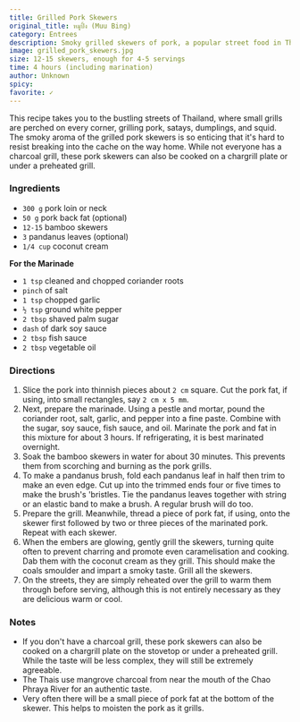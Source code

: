 ```yaml
---
title: Grilled Pork Skewers
original_title: หมูปิ้ง (Muu Bing)
category: Entrees
description: Smoky grilled skewers of pork, a popular street food in Thailand.
image: grilled_pork_skewers.jpg
size: 12-15 skewers, enough for 4-5 servings
time: 4 hours (including marination)
author: Unknown
spicy: 
favorite: ✓
---
```


This recipe takes you to the bustling streets of Thailand, where small grills are perched on every corner, grilling pork, satays, dumplings, and squid. The smoky aroma of the grilled pork skewers is so enticing that it's hard to resist breaking into the cache on the way home. While not everyone has a charcoal grill, these pork skewers can also be cooked on a chargrill plate or under a preheated grill.

### Ingredients

* `300 g` pork loin or neck
* `50 g` pork back fat (optional)
* `12-15` bamboo skewers
* `3` pandanus leaves (optional)
* `1/4 cup` coconut cream

**For the Marinade**
* `1 tsp` cleaned and chopped coriander roots
* `pinch` of salt
* `1 tsp` chopped garlic
* `½ tsp` ground white pepper
* `2 tbsp` shaved palm sugar
* `dash` of dark soy sauce
* `2 tbsp` fish sauce
* `2 tbsp` vegetable oil

### Directions

1. Slice the pork into thinnish pieces about `2 cm` square. Cut the pork fat, if using, into small rectangles, say `2 cm x 5 mm`.
2. Next, prepare the marinade. Using a pestle and mortar, pound the coriander root, salt, garlic, and pepper into a fine paste. Combine with the sugar, soy sauce, fish sauce, and oil. Marinate the pork and fat in this mixture for about 3 hours. If refrigerating, it is best marinated overnight.
3. Soak the bamboo skewers in water for about 30 minutes. This prevents them from scorching and burning as the pork grills.
4. To make a pandanus brush, fold each pandanus leaf in half then trim to make an even edge. Cut up into the trimmed ends four or five times to make the brush's 'bristles. Tie the pandanus leaves together with string or an elastic band to make a brush. A regular brush will do too.
5. Prepare the grill. Meanwhile, thread a piece of pork fat, if using, onto the skewer first followed by two or three pieces of the marinated pork. Repeat with each skewer.
6. When the embers are glowing, gently grill the skewers, turning quite often to prevent charring and promote even caramelisation and cooking. Dab them with the coconut cream as they grill. This should make the coals smoulder and impart a smoky taste. Grill all the skewers.
7. On the streets, they are simply reheated over the grill to warm them through before serving, although this is not entirely necessary as they are delicious warm or cool.

### Notes

- If you don't have a charcoal grill, these pork skewers can also be cooked on a chargrill plate on the stovetop or under a preheated grill. While the taste will be less complex, they will still be extremely agreeable.
- The Thais use mangrove charcoal from near the mouth of the Chao Phraya River for an authentic taste.
- Very often there will be a small piece of pork fat at the bottom of the skewer. This helps to moisten the pork as it grills.